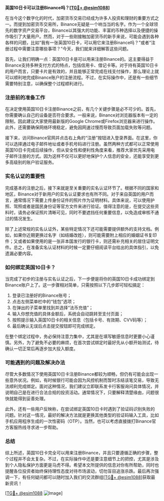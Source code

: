 **英国10日卡可以注册Binance吗？[[TG💪+ @esim1088](https://t.me/s/esim1088)]**

在当今这个数字化的时代，加密货币交易已经成为许多人投资和理财的重要方式之一。而提到加密货币交易所，Binance无疑是一个响当当的名字。作为一个全球领先的数字资产交易平台，Binance以其强大的功能、丰富的币种选择以及便捷的操作吸引了大量用户。然而，对于一些刚接触加密货币的新手来说，可能会遇到各种各样的问题，比如“我有一张英国10日卡，可以用它来注册Binance吗？”或者“注册过程中需要注意哪些事项？”今天，我们就来详细解答这些问题。

首先，让我们明确一点：英国10日卡是可以用来注册Binance的。这主要得益于Binance支持多种支付方式的特点，包括信用卡、借记卡等。对于持有英国10日卡的用户而言，只要卡片是有效的，并且能够正常完成在线支付操作，那么理论上就可以顺利地完成Binance账户的注册流程。不过，在实际操作中，还是有一些细节需要特别注意，以确保整个过程顺利进行。

### 注册前的准备工作

在决定使用英国10日卡注册Binance之前，有几个关键步骤是必不可少的。首先，你需要确认自己的设备是否符合要求。一般来说，Binance对浏览器版本有一定的限制，因此建议大家使用最新版的Google Chrome或Firefox浏览器来进行操作。此外，还需要确保网络环境稳定，避免因网速过慢而导致页面加载失败等问题。

接下来，访问Binance官网并点击右上角的“注册”按钮进入登录界面。在这里，你可以选择通过电子邮件地址或者手机号码进行注册。虽然两种方式都可以正常使用英国10日卡完成后续操作，但从安全性和便利性角度来看，推荐大家优先采用电子邮件注册的方式。因为这样不仅可以更好地保护个人信息的安全，还能享受到更多高级别的账户验证服务。

### 实名认证的重要性

完成基本的注册之后，接下来就是至关重要的实名认证环节了。根据不同的国家和地区，Binance对于新用户的实名认证要求也有所不同。对于来自英国的用户而言，通常情况下需要上传身份证件的照片作为证明材料。具体来说，可以使用护照、驾照或者是国民身份证等官方文件来进行验证。值得注意的是，在提交这些资料时，请务必保证照片清晰可见，同时不要遮挡任何重要信息，以免造成审核不通过的情况发生。

除了上述常规的实名认证外，某些特定情况下还可能需要提供额外的支持文档。例如，如果你近期更换过名字（如结婚改姓），则可能需要附上相应的婚姻证书复印件；又或者如果使用的是一张非本国发行的银行卡，则还需补充相关的居住证明文件。总之，在准备实名认证材料的时候一定要仔细阅读平台给出的具体指引，以免遗漏必要内容。

### 如何绑定英国10日卡？

当完成了初步的注册与实名认证之后，下一步便是将你的英国10日卡成功绑定到Binance账户上了。这一步骤相对简单，只需按照以下几步即可轻松搞定：

1. 登录已注册好的Binance账号；
2. 点击左侧菜单栏中的“钱包”选项；
3. 在弹出的子菜单里找到并选择“法币充值”；
4. 输入你想充值的具体金额后，系统会自动跳转至支付页面；
5. 按照提示输入英国10日卡的相关信息（包括卡号、有效期、CVV码等）；
6. 最后确认无误后点击提交按钮即可完成绑定。

在整个绑定过程中，务必保持注意力集中，尤其是在填写敏感信息时更要小心谨慎。另外，为了避免不必要的麻烦，在首次尝试绑定时最好先从小额开始测试，待确认一切正常后再逐步加大投入额度。

### 可能遇到的问题及解决办法

尽管大多数情况下使用英国10日卡注册Binance都较为顺畅，但仍有可能会出现一些意外状况。例如，有时候银行可能会因为风控机制而暂时冻结该笔交易，导致无法顺利完成绑定。面对这种情况，我们建议立即联系发卡行客服询问具体情况，并说明自己是在进行合法合规的投资活动。通常情况下，只要解释清楚缘由，问题很快就能得到妥善处理。

此外，还有一些用户反映称，在尝试绑定英国10日卡时遇到了验证码识别失败的问题。针对这一情况，最好的解决方法就是更换其他类型的验证码输入工具，比如手机应用程序生成的一次性密码（OTP）。当然，也可以考虑直接拨打Binance官方客服热线寻求进一步帮助。

### 总结

综上所述，英国10日卡完全可以用来注册Binance，并且只要遵循正确的步骤，整个过程并不会太复杂。不过，在实际操作中还是要注意细节上的把控，尤其是涉及到个人隐私保护方面更是马虎不得。希望本文所提供的信息对你有所帮助，同时也提醒各位投资者始终保持理性态度对待市场波动，切勿盲目追涨杀跌。最后再次强调一下，有任何疑问都可以随时加入我们的交流群组[[TG💪+ @esim1088](https://t.me/s/esim1088)]获取最新资讯！

[[TG💪+ @esim1088](https://t.me/s/esim1088) ![Image](https://i.postimg.cc/4NQfJmqS/Snipaste-2025-05-13-00-14-12.png)]